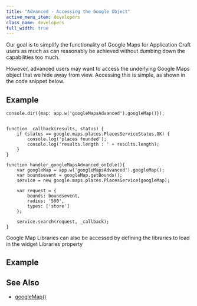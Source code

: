 ```yaml
---
title: "Advanced - Accessing the Google Object"
active_menu_item: developers
class_name: developers
full_width: true
---
```



Our goal is to simplify the functionality of Google Maps for Application Craft users as much as can reasonably be achieved without dumbing down the capabilities too much.

However, advanced users may want to access the underlying Google Maps object that we hide away from view. Accessing this is simple, as shown in the code snippet below.

## **Example**

    console.dir({map: app.w('googleMapsAdvanced').googleMap()});
     
     
    function _callback(results, status) {
        if (status == google.maps.places.PlacesServiceStatus.OK) {
            console.log('places founded');
            console.log('results.length : ' + results.length);
        }
    }
     
    function handler_googleMapsAdvanced_onIdle(){
        var googleMap = app.w('googleMapsAdvanced').googleMap();
        var boundsevent = googleMap.getBounds();
        service = new google.maps.places.PlacesService(googleMap);
     
        var request = {
            bounds: boundsevent,
            radius: '500',
            types: ['store']
        };
     
        service.search(request, _callback);
    }
   

Google Map Libraries can also be accessed by defining the libraries to load in the widget Libraries property

## **Example**

## **See Also**

 - [googleMap()](../../../scripting-apis/client-api/widget-object-functions/advanced-maps/googlemap)

